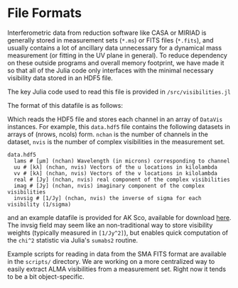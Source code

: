 # File Formats

Interferometric data from reduction software like CASA or MIRIAD is generally stored in measurement sets (`*.ms`) or FITS files (`*.fits`), and usually contains a lot of ancillary data unnecessary for a dynamical mass measurement (or fitting in the UV plane in general). To reduce dependency on these outside programs and overall memory footprint, we have made it so that all of the Julia code only interfaces with the minimal necessary visibility data stored in an HDF5 file.

The key Julia code used to read this file is provided in `/src/visibilities.jl`

The format of this datafile is as follows:

Which reads the HDF5 file and stores each channel in an array of `DataVis` instances. For example, this `data.hdf5` file contains the following datasets in arrays of (nrows, ncols) form. `nchan` is the number of channels in the dataset, `nvis` is the number of complex visibilities in the measurement set.

    data.hdf5
      lams # [μm] (nchan) Wavelength (in microns) corresponding to channel
      uu # [kλ] (nchan, nvis) Vectors of the u locations in kilolambda
      vv # [kλ] (nchan, nvis) Vectors of the v locations in kilolambda
      real # [Jy] (nchan, nvis) real component of the complex visibilities
      imag # [Jy] (nchan, nvis) imaginary component of the complex visibilities
      invsig # [1/Jy] (nchan, nvis) the inverse of sigma for each visibility (1/sigma)


and an example datafile is provided for AK Sco, available for download [here](https://figshare.com/articles/ALMA_AK_Sco_12CO_J_2_1_Visibilities/2066022). The invsig field may seem like an non-traditional way to store visibility weights (typically measured in `[1/Jy^2]`), but enables quick computation of the `chi^2` statistic via Julia's `sumabs2` routine.

Example scripts for reading in data from the SMA FITS format are available in the `scripts/` directory. We are working on a more centralized way to easily extract ALMA visibilities from a measurement set. Right now it tends to be a bit object-specific.
